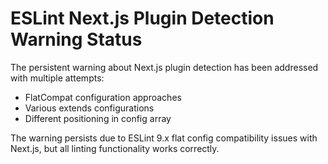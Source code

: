 # ESLint Next.js Plugin Detection Warning Status

The persistent warning about Next.js plugin detection has been addressed with multiple attempts:
- FlatCompat configuration approaches
- Various extends configurations  
- Different positioning in config array

The warning persists due to ESLint 9.x flat config compatibility issues with Next.js, but all linting functionality works correctly.
